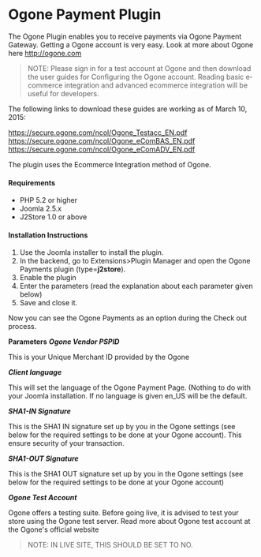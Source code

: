 # Ogone Payment Plugin

The Ogone Plugin enables you to receive payments via Ogone Payment Gateway. Getting a Ogone account is very easy. Look at more about Ogone here http://ogone.com 

>NOTE: Please sign in for a test account at Ogone and then download the user guides for Configuring the Ogone account. Reading basic e­commerce integration and advanced e­commerce integration will be useful for developers.

The following links to download these guides are working as of March 10, 2015:

https://secure.ogone.com/ncol/Ogone_Testacc_EN.pdf 
https://secure.ogone.com/ncol/Ogone_e­Com­BAS_EN.pdf
https://secure.ogone.com/ncol/Ogone_e­Com­ADV_EN.pdf

The plugin uses the E­commerce Integration method of Ogone.

#### Requirements
* PHP 5.2 or higher
* Joomla 2.5.x
* J2Store 1.0 or above 

#### Installation Instructions 
1. Use the Joomla installer to install the plugin. 
2. In the backend, go to Extensions­>Plugin Manager and open the Ogone 
Payments plugin (type=**j2store**). 
3. Enable the plugin 
4. Enter the parameters (read the explanation about each parameter given below) 
5. Save and close it. 

Now you can see the Ogone Payments as an option during the Check out process.

**Parameters**
***Ogone Vendor PSPID***

This is your Unique Merchant ID provided by the Ogone

***Client language***

This will set the language of the Ogone Payment Page. (Nothing 
to do with your Joomla installation. If no language is given en_US will be the default.

***SHA1-IN Signature***

This is the SHA­1 IN signature set up by you in the Ogone 
settings (see below for the required settings to be done at your Ogone account). This ensure security of your transaction. 

***SHA1-OUT Signature***

This is the SHA­1 OUT signature set up by you in the Ogone settings (see below for the required settings to be done at your Ogone account) 

***Ogone Test Account***

Ogone offers a testing suite. Before going live, it is advised to test your store using the Ogone test server. Read more about Ogone test account at the Ogone's official website

>NOTE:  IN LIVE SITE, THIS SHOULD BE SET TO NO. 





















